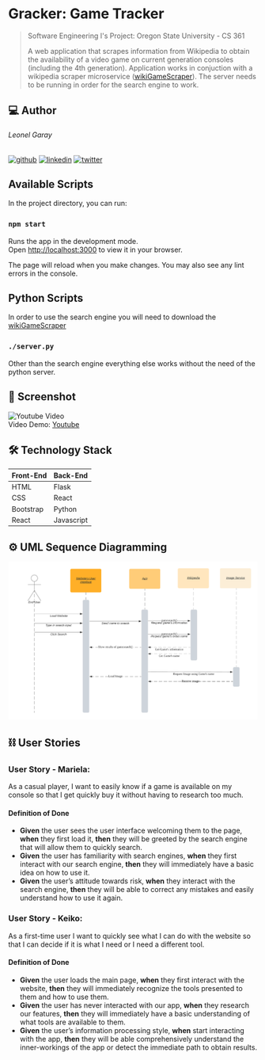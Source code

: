 
# Gracker: Game Tracker
> Software Engineering I's Project: Oregon State University - CS 361<p>
> A web application that scrapes information from Wikipedia to obtain the availability of a video game on current generation consoles (including the 4th generation). Application works in conjuction with a wikipedia scraper microservice ([wikiGameScraper](https://github.com/hellogaray/wikiGameScraper)). The server needs to be running in order for the search engine to work.

## 💻 Author
######  Leonel Garay
[![github](https://img.shields.io/badge/github-1d1d1d?style=for-the-badge&logo=github&logoColor=white)](https://www.github.com/HelloGaray)
[![linkedin](https://img.shields.io/badge/linkedin-0A66C2?style=for-the-badge&logo=linkedin&logoColor=white)](https://www.linkedin.com/in/hellogaray/)
[![twitter](https://img.shields.io/badge/twitter-1DA1F2?style=for-the-badge&logo=twitter&logoColor=white)](https://twitter.com/hellogaray)

## Available Scripts

In the project directory, you can run:

### `npm start`

Runs the app in the development mode.\
Open [http://localhost:3000](http://localhost:3000) to view it in your browser.

The page will reload when you make changes. You may also see any lint errors in the console.

## Python Scripts
In order to use the search engine you will need to download the [wikiGameScraper](https://github.com/hellogaray/wikiGameScraper)
### `./server.py`

Other than the search engine everything else works without the need of the python server.

## 📸 Screenshot
![Youtube Video](https://i.giphy.com/media/nGSJWWchYoTBEolq0o/giphy.webp)\
Video Demo: [Youtube](https://www.youtube.com/watch?v=GvbbOZApiWY)
  
## 🛠 Technology Stack
| Front-End     | Back-End      |
| ------------- | ------------- |
| HTML          | Flask         |
| CSS           | React         |
| Bootstrap     | Python        |
| React         | Javascript    |
 

## ⚙️ UML Sequence Diagramming
<img src='https://raw.githubusercontent.com/hellogaray/game-tracker/master/src/images/UML%20Sequence%20Diagramming%20-%20End%20User%20to%20Image%20Service.png?token=GHSAT0AAAAAABRXYXQ5IHTX57SR3TB6IUPSYRLLDAQ' width='700'>

## ⛓ User Stories
### User Story - Mariela:
As a casual player, I want to easily know if a game is available on my console so that I get quickly buy it without having to research too much.
#### Definition of Done
- **Given** the user sees the user interface welcoming them to the page, **when** they first load  it, **then** they will be greeted by the search engine that will allow them to quickly search.
- **Given** the user has familiarity with search engines, **when** they first interact with our search engine, **then**  they will immediately have a basic idea on how to use it.
- **Given** the user’s attitude towards risk, **when** they interact with the search engine, **then** they will be able to correct any mistakes and easily understand how to use it again.

### User Story - Keiko:
As a first-time user I want to quickly see what I can do with the website so that I can decide if it is what I need or I need a different tool.
#### Definition of Done
- **Given** the user loads the main page, **when** they first interact with the website, **then** they will immediately recognize the tools presented to them and how to use them.
- **Given** the user has never interacted with our app, **when** they research our features, **then**  they will immediately have a basic understanding of what tools are available to them.
- **Given** the user’s information processing style, **when** start interacting with the app, **then** they will be able comprehensively understand the inner-workings of the app or detect the immediate path to obtain results.
